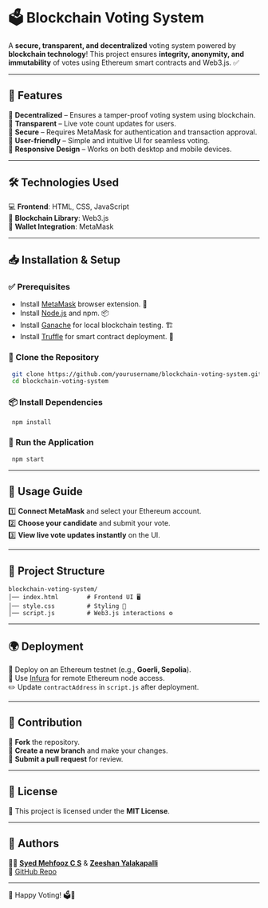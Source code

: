 # 🗳️ Blockchain Voting System

A **secure, transparent, and decentralized** voting system powered by **blockchain technology**! This project ensures **integrity, anonymity, and immutability** of votes using Ethereum smart contracts and Web3.js. ✅

---

## 🚀 Features

🔹 **Decentralized** – Ensures a tamper-proof voting system using blockchain.  
🔹 **Transparent** – Live vote count updates for users.  
🔹 **Secure** – Requires MetaMask for authentication and transaction approval.  
🔹 **User-friendly** – Simple and intuitive UI for seamless voting.  
🔹 **Responsive Design** – Works on both desktop and mobile devices.  

---

## 🛠️ Technologies Used

💻 **Frontend**: HTML, CSS, JavaScript  
🔗 **Blockchain Library**: Web3.js  
🔐 **Wallet Integration**: MetaMask  

---

## 📥 Installation & Setup

### ✅ Prerequisites
- Install [MetaMask](https://metamask.io/) browser extension. 🦊
- Install [Node.js](https://nodejs.org/) and npm. 📦
- Install [Ganache](https://trufflesuite.com/ganache/) for local blockchain testing. 🏗️
- Install [Truffle](https://www.trufflesuite.com/) for smart contract deployment. 🔧

### 📌 Clone the Repository
```sh
 git clone https://github.com/yourusername/blockchain-voting-system.git
 cd blockchain-voting-system
```

### 📦 Install Dependencies
```sh
 npm install
```

### 🚀 Run the Application
```sh
 npm start
```

---

## 🎯 Usage Guide

1️⃣ **Connect MetaMask** and select your Ethereum account.  
2️⃣ **Choose your candidate** and submit your vote.  
3️⃣ **View live vote updates instantly** on the UI.  

---

## 📂 Project Structure
```
blockchain-voting-system/
│── index.html        # Frontend UI 🖥️
│── style.css         # Styling 🎨
│── script.js         # Web3.js interactions ⚙️
```

---

## 🌍 Deployment

🚀 Deploy on an Ethereum testnet (e.g., **Goerli, Sepolia**).  
🔗 Use [Infura](https://infura.io/) for remote Ethereum node access.  
✏️ Update `contractAddress` in `script.js` after deployment.  

---

## 🤝 Contribution

🔹 **Fork** the repository.  
🔹 **Create a new branch** and make your changes.  
🔹 **Submit a pull request** for review.  

---

## 📜 License

📄 This project is licensed under the **MIT License**.

---

## 👥 Authors

👨‍💻 **[Syed Mehfooz C S](https://github.com/syedmehfooz47)** & **[Zeeshan Yalakapalli](https://github.com/zeeshan8088)**  
🔗 [GitHub Repo](https://github.com/syedmehfooz47/Blockchain-Voting-System)  

---

🚀 Happy Voting! 🗳️🎉

